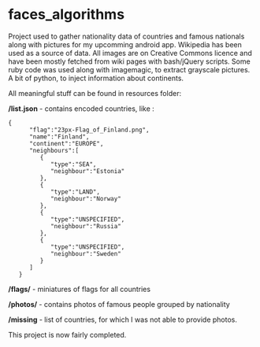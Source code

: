 faces_algorithms
================

Project used to gather nationality data of countries and famous nationals along with pictures for my upcomming android app.
Wikipedia has been used as a source of data. All images are on Creative Commons licence and have been mostly fetched 
from wiki pages with bash/jQuery scripts. Some ruby code was used along with imagemagic, to extract grayscale pictures.
A bit of python, to inject information about continents.

All meaningful stuff can be found in resources folder:

<b>/list.json</b> - contains encoded countries, like :

```
{
      "flag":"23px-Flag_of_Finland.png",
      "name":"Finland",
      "continent":"EUROPE",
      "neighbours":[
         {
            "type":"SEA",
            "neighbour":"Estonia"
         },
         {
            "type":"LAND",
            "neighbour":"Norway"
         },
         {
            "type":"UNSPECIFIED",
            "neighbour":"Russia"
         },
         {
            "type":"UNSPECIFIED",
            "neighbour":"Sweden"
         }
      ]
   }
```

<b>/flags/</b> - miniatures of flags for all countries

<b>/photos/</b> - contains photos of famous people grouped by nationality

<b>/missing</b> - list of countries, for which I was not able to provide photos.

This project is now fairly completed. 


